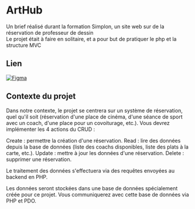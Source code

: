 # ArtHub

Un brief réalisé durant la formation Simplon, un site web sur de la réservation de professeur de dessin <br>
Le projet était à faire en solitaire, et a pour but de pratiquer le php et la structure MVC<br>

## Lien

[![Figma](https://img.shields.io/badge/Figma-F24E1E?style=for-the-badge&logo=figma&logoColor=white)](https://www.figma.com/file/8xHiHoRHg5Hzh6tzKHqNE8/ArtHub?type=design&node-id=0%3A1&mode=design&t=vNW3dwvkNnvq5k3h-1)

## Contexte du projet

Dans notre contexte, le projet se centrera sur un système de réservation, quel qu'il soit (réservation d'une place de cinéma, d'une séance de sport avec un coach, d'une place pour un covoiturage, etc.). Vous devrez implémenter les 4 actions du CRUD :

Create : permettre la création d'une réservation.
Read : lire des données depuis la base de données (liste des coachs disponibles, liste des plats à la carte, etc.).
Update : mettre à jour les données d'une réservation.
Delete : supprimer une réservation.

Le traitement des données s'effectuera via des requêtes envoyées au backend en PHP.

Les données seront stockées dans une base de données spécialement créée pour ce projet. Vous communiquerez avec cette base de données via PHP et PDO.

